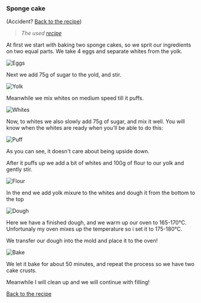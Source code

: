 ### Sponge cake

(Accident? [Back to the recipe](readme.md))

> *The used [recipe](https://gotovim-doma.ru/recipe/114-biskvit-klassicheskii)*

At first we start with baking two sponge cakes, so we sprit our ingredients on two equal parts.
We take 4 eggs and separate whites from the yolk.

![Eggs](1eggs.jpg)

Next we add 75g of sugar to the yold, and stir.

![Yolk](2yolk.jpg)

Meanwhile we mix whites on medium speed till it puffs.

![Whites](3whites.jpg)

Now, to whites we also slowly add 75g of sugar, and mix it well. 
You will know when the whites are ready when you'll be able to do this:

![Puff](4puff.jpg)

As you can see, it doesn't care about being upside down.

After it puffs up we add a bit of whites and 100g of flour to our yolk and gently stir.

![Flour](5flour.jpg)

In the end we add yolk mixure to the whites and dough it from the bottom to the top

![Dough](6dough.jpg)

Here we have a finished dough, and we warm up our oven to 165-170°C. Unfortunaly my oven mixes up the temperature so i set it to 175-180°C.

We transfer our dough into the mold and place it to the oven!

![Bake](7bake.jpg)

We let it bake for about 50 minutes, and repeat the process so we have two cake crusts.

Meanwhile I will clean up and we will continue with filling!

[Back to the recipe](readme.md)